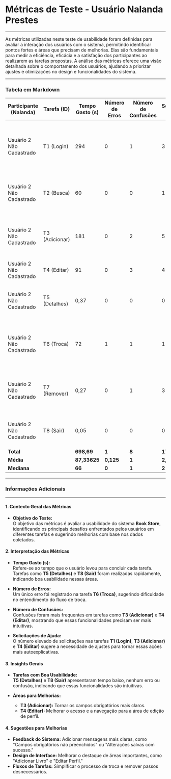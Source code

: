 # **Métricas de Teste - Usuário Nalanda Prestes**

---

As métricas utilizadas neste teste de usabilidade foram definidas para avaliar a interação dos usuários com o sistema, permitindo identificar pontos fortes e áreas que precisam de melhorias. Elas são fundamentais para medir a eficiência, eficácia e a satisfação dos participantes ao realizarem as tarefas propostas. A análise das métricas oferece uma visão detalhada sobre o comportamento dos usuários, ajudando a priorizar ajustes e otimizações no design e funcionalidades do sistema.

---

### **Tabela em Markdown**

| **Participante (Nalanda)**  | **Tarefa (ID)**  | **Tempo Gasto (s)** | **Número de Erros** | **Número de Confusões** | **Solicitações de Ajuda** | **Comentários/Observações**                                                                 |
|-----------------------------|------------------|---------------------|---------------------|-------------------------|--------------------------|--------------------------------------------------------------------------------------------|
| Usuário 2 Não Cadastrado    | T1 (Login)      | 294                 | 0                   | 1                       | 3                        | O usuário demonstrou hesitação ao localizar a opção de registro antes de realizar o login. Após ser direcionado para a tela de registro, completou a tarefa sem dificuldades adicionais. |
| Usuário 2 Não Cadastrado    | T2 (Busca)      | 60                  | 0                   | 0                       | 1                        | A barra de busca não foi facilmente identificada, após encontrar o usuário digitou o título do livro sem erros. A lista de resultados apareceu rapidamente. |
| Usuário 2 Não Cadastrado    | T3 (Adicionar)  | 181                 | 0                   | 2                       | 5                        | O processo de adicionar um livro ao catálogo foi concluído, mas o usuário teve dúvidas sobre quais campos eram obrigatórios, o que levou a confusões e pedidos de ajuda. |
| Usuário 2 Não Cadastrado    | T4 (Editar)     | 91                  | 0                   | 3                       | 4                        | O usuário não conseguiu acessar a área de edição do perfil facilmente.                     |
| Usuário 2 Não Cadastrado    | T5 (Detalhes)   | 0,37                | 0                   | 0                       | 0                        | A tarefa foi realizada de forma extremamente rápida, e o usuário não relatou dificuldades em visualizar os detalhes do livro. |
| Usuário 2 Não Cadastrado    | T6 (Troca)      | 72                  | 1                   | 1                       | 1                        | O processo de troca não foi muito bem compreendido pelo usuário, houve confusão em relação à opção de enviar uma mensagem personalizada junto com a proposta. |
| Usuário 2 Não Cadastrado    | T7 (Remover)    | 0,27                | 0                   | 1                       | 3                        | O usuário conseguiu localizar a opção de remover o livro rapidamente, mas pediu ajuda para entender se a remoção seria permanente ou poderia ser revertida. |
| Usuário 2 Não Cadastrado    | T8 (Sair)       | 0,05                | 0                   | 0                       | 0                        | O botão "Sair" foi localizado e clicado sem dificuldades. Nenhuma hesitação ou confusão foi observada. |
| **Total**                  |                  | **698,69**          | **1**               | **8**                   | **17**                   |                                                                                            |
| **Média**                  |                  | **87,33625**        | **0,125**           | **1**                   | **2,125**                |                                                                                            |
| **Mediana**                |                  | **66**              | **0**               | **1**                   | **2**                    |                                                                                            |

---

### **Informações Adicionais**

---

#### **1. Contexto Geral das Métricas**
- **Objetivo do Teste:**  
  O objetivo das métricas é avaliar a usabilidade do sistema **Book Store**, identificando os principais desafios enfrentados pelos usuários em diferentes tarefas e sugerindo melhorias com base nos dados coletados.

#### **2. Interpretação das Métricas**
- **Tempo Gasto (s):**  
  Refere-se ao tempo que o usuário levou para concluir cada tarefa. Tarefas como **T5 (Detalhes)** e **T8 (Sair)** foram realizadas rapidamente, indicando boa usabilidade nessas áreas.
  
- **Número de Erros:**  
  Um único erro foi registrado na tarefa **T6 (Troca)**, sugerindo dificuldade no entendimento do fluxo de troca.

- **Número de Confusões:**  
  Confusões foram mais frequentes em tarefas como **T3 (Adicionar)** e **T4 (Editar)**, mostrando que essas funcionalidades precisam ser mais intuitivas.

- **Solicitações de Ajuda:**  
  O número elevado de solicitações nas tarefas **T1 (Login)**, **T3 (Adicionar)** e **T4 (Editar)** sugere a necessidade de ajustes para tornar essas ações mais autoexplicativas.

#### **3. Insights Gerais**
- **Tarefas com Boa Usabilidade:**  
  **T5 (Detalhes)** e **T8 (Sair)** apresentaram tempo baixo, nenhum erro ou confusão, indicando que essas funcionalidades são intuitivas.

- **Áreas para Melhorias:**  
  - **T3 (Adicionar):** Tornar os campos obrigatórios mais claros.
  - **T4 (Editar):** Melhorar o acesso e a navegação para a área de edição de perfil.

#### **4. Sugestões para Melhorias**
- **Feedback do Sistema:** Adicionar mensagens mais claras, como "Campos obrigatórios não preenchidos" ou "Alterações salvas com sucesso."
- **Design de Interface:** Melhorar o destaque de áreas importantes, como "Adicionar Livro" e "Editar Perfil."
- **Fluxos de Tarefas:** Simplificar o processo de troca e remover passos desnecessários.
